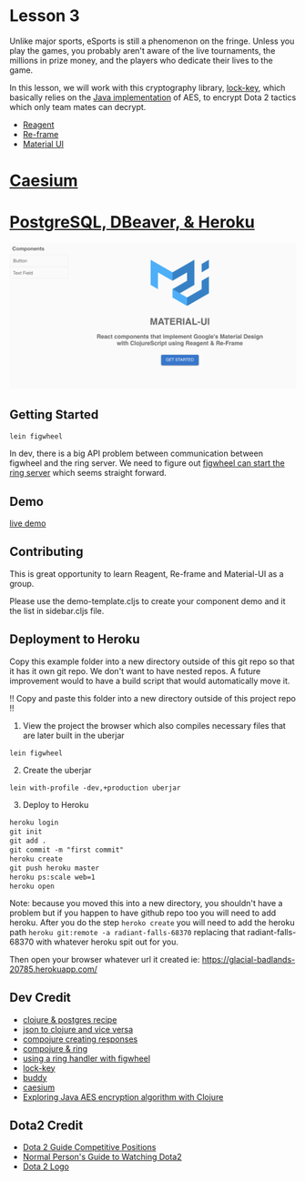# Lesson 3

Unlike major sports, eSports is still a phenomenon on the fringe. Unless you play the games, you probably aren't aware of the live tournaments, the millions in prize money, and the players who dedicate their lives to the game.

In this lesson, we will work with this cryptography library, [lock-key](https://github.com/clavoie/lock-key), which basically relies on the [Java implementation](https://stackoverflow.com/questions/10221257/is-there-an-aes-library-for-clojure) of AES, to encrypt Dota 2 tactics which only team mates can decrypt.  

* [Reagent](https://github.com/reagent-project/reagent)
* [Re-frame](https://github.com/Day8/re-frame)
* [Material UI](https://material-ui.com/)
# [Caesium](https://github.com/lvh/caesium)
# [PostgreSQL, DBeaver, & Heroku](http://thebar.cc/connecting-dbeaver-to-a-heroku-postgres-database/)

![screenshot](gallery.png)

## Getting Started

```
lein figwheel
```

In dev, there is a big API problem between communication between figwheel and the ring server. We need to figure out [figwheel can start the ring server](https://github.com/bhauman/lein-figwheel/tree/master/examples/using-ring-handler) which seems straight forward.

## Demo

[live demo](https://intense-eyrie-34041.herokuapp.com/)

## Contributing

This is great opportunity to learn Reagent, Re-frame and Material-UI as a group.

Please use the demo-template.cljs to create your component demo and it the list in sidebar.cljs file.

## Deployment to Heroku

Copy this example folder into a new directory outside of this git repo so that it has it own git repo. We don't want to have nested repos. A future improvement would to have a build script that would automatically move it.

!! Copy and paste this folder into a new directory outside of this project repo !!


1. View the project the browser which also compiles necessary files that are later built in the uberjar

```
lein figwheel
```

2. Create the uberjar

```
lein with-profile -dev,+production uberjar
```

3. Deploy to Heroku

```
heroku login
git init
git add .
git commit -m "first commit"
heroku create
git push heroku master
heroku ps:scale web=1
heroku open
```

Note: because you moved this into a new directory, you shouldn't have a problem but if you happen to have github repo too you will need to add heroku. After you do the step `heroko create` you will need to add the heroku path `heroku git:remote -a radiant-falls-68370` replacing that radiant-falls-68370 with whatever heroku spit out for you.

Then open your browser whatever url it created ie: https://glacial-badlands-20785.herokuapp.com/

## Dev Credit

* [clojure & postgres recipe](https://github.com/clojure-cookbook/clojure-cookbook/blob/master/06_databases/6-03_manipulating-an-SQL-database.asciidoc)
* [json to clojure and vice versa](https://stackoverflow.com/questions/3436216/how-to-map-clojure-code-to-and-from-json)
* [compojure creating responses](https://github.com/ring-clojure/ring/wiki/Creating-responses)
* [compojure & ring](https://github.com/magomimmo/modern-cljs/blob/master/doc/first-edition/tutorial-03.md)
* [using a ring handler with figwheel](https://github.com/bhauman/lein-figwheel/tree/master/examples/using-ring-handler)
* [lock-key](https://github.com/clavoie/lock-key)
* [buddy](https://github.com/funcool/buddy)
* [caesium](https://github.com/lvh/caesium)
* [Exploring Java AES encryption algorithm with Clojure](http://jyliao.blogspot.com/2010/08/exploring-java-aes-encryption-algorithm.html)

## Dota2 Credit

* [Dota 2 Guide Competitive Positions](https://imperium.news/dota-2-guide-competitive-positions/)
* [Normal Person's Guide to Watching Dota2](https://www.polygon.com/2016/8/8/12401068/dota-2-watching-guide)
* [Dota 2 Logo](https://www.flaticon.com/free-icon/dota-2_588267)
